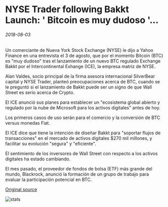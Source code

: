 # NYSE Trader following Bakkt Launch: ' Bitcoin es muy dudoso '...

###### 2018-08-03

Un comerciante de Nueva York Stock Exchange (NYSE) le dijo a Yahoo Finance en una entrevista el 3 de agosto, que por el momento Bitcoin (BTC) es "muy dudoso" tras el lanzamiento de un nuevo BTC regulado Exchange Bakkt por el Intercontinental Exhange (ICE), la empresa matriz de NYSE.

Alan Valdes, socio principal de la firma asesora internacional SilverBear capital y NYSE Trader, planteó preocupaciones acerca de BTC, cuando se le preguntó si el lanzamiento de Bakkt puede ser un signo de que Wall Street es serio acerca de Crypto.

El ICE anunció sus planes para establecer un "ecosistema global abierto y regulado por la nube de Microsoft para los activos digitales" antes de hoy.

Los primeros casos de uso serán para el comercio y la conversión de BTC versus monedas Fiat.

El ICE dice que tiene la intención de diseñar Bakkt para "soportar flujos de transacciones" en el mercado de activos digitales $270 mil millones, y facilitar su evolución "segura" y "eficiente".

El sentimiento de los inversores de Wall Street con respecto a los activos digitales ha estado cambiando.

El mes pasado, el proveedor de fondos de bolsa (ETF) más grande del mundo, Blackrock, anunció la formación de un grupo de trabajo para evaluar la participación potencial en BTC.

[Original source](https://cointelegraph.com/news/nyse-trader-following-bakkt-launch-bitcoin-is-very-iffy)

![stats](https://c.statcounter.com/11760860/0/a89fa40b/1/ "stats")